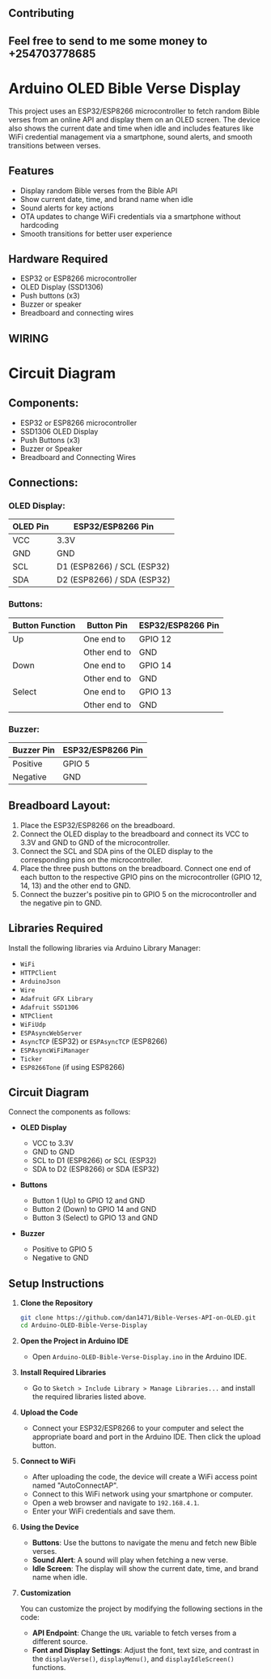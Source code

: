  

## Contributing

## Feel free to  send to me some money to +254703778685
# Arduino OLED Bible Verse Display

This project uses an ESP32/ESP8266 microcontroller to fetch random Bible verses from an online API and display them on an OLED screen. The device also shows the current date and time when idle and includes features like WiFi credential management via a smartphone, sound alerts, and smooth transitions between verses.

## Features

- Display random Bible verses from the Bible API
- Show current date, time, and brand name when idle
- Sound alerts for key actions
- OTA updates to change WiFi credentials via a smartphone without hardcoding
- Smooth transitions for better user experience

## Hardware Required

- ESP32 or ESP8266 microcontroller
- OLED Display (SSD1306)
- Push buttons (x3)
- Buzzer or speaker
- Breadboard and connecting wires
## WIRING
# Circuit Diagram

## Components:
- ESP32 or ESP8266 microcontroller
- SSD1306 OLED Display
- Push Buttons (x3)
- Buzzer or Speaker
- Breadboard and Connecting Wires

## Connections:

### OLED Display:
| OLED Pin | ESP32/ESP8266 Pin |
|----------|-------------------|
| VCC      | 3.3V              |
| GND      | GND               |
| SCL      | D1 (ESP8266) / SCL (ESP32) |
| SDA      | D2 (ESP8266) / SDA (ESP32) |

### Buttons:
| Button Function | Button Pin | ESP32/ESP8266 Pin |
|-----------------|------------|-------------------|
| Up              | One end to | GPIO 12           |
|                 | Other end to | GND            |
| Down            | One end to | GPIO 14           |
|                 | Other end to | GND            |
| Select          | One end to | GPIO 13           |
|                 | Other end to | GND            |

### Buzzer:
| Buzzer Pin      | ESP32/ESP8266 Pin |
|-----------------|-------------------|
| Positive        | GPIO 5            |
| Negative        | GND               |

## Breadboard Layout:
1. Place the ESP32/ESP8266 on the breadboard.
2. Connect the OLED display to the breadboard and connect its VCC to 3.3V and GND to GND of the microcontroller.
3. Connect the SCL and SDA pins of the OLED display to the corresponding pins on the microcontroller.
4. Place the three push buttons on the breadboard. Connect one end of each button to the respective GPIO pins on the microcontroller (GPIO 12, 14, 13) and the other end to GND.
5. Connect the buzzer's positive pin to GPIO 5 on the microcontroller and the negative pin to GND.


## Libraries Required

Install the following libraries via Arduino Library Manager:

- `WiFi`
- `HTTPClient`
- `ArduinoJson`
- `Wire`
- `Adafruit GFX Library`
- `Adafruit SSD1306`
- `NTPClient`
- `WiFiUdp`
- `ESPAsyncWebServer`
- `AsyncTCP` (ESP32) or `ESPAsyncTCP` (ESP8266)
- `ESPAsyncWiFiManager`
- `Ticker`
- `ESP8266Tone` (if using ESP8266)

## Circuit Diagram

Connect the components as follows:

- **OLED Display**
  - VCC to 3.3V
  - GND to GND
  - SCL to D1 (ESP8266) or SCL (ESP32)
  - SDA to D2 (ESP8266) or SDA (ESP32)

- **Buttons**
  - Button 1 (Up) to GPIO 12 and GND
  - Button 2 (Down) to GPIO 14 and GND
  - Button 3 (Select) to GPIO 13 and GND

- **Buzzer**
  - Positive to GPIO 5
  - Negative to GND

 ## Setup Instructions

1. **Clone the Repository**

    ```sh
    git clone https://github.com/dan1471/Bible-Verses-API-on-OLED.git
    cd Arduino-OLED-Bible-Verse-Display
    ```

2. **Open the Project in Arduino IDE**

    - Open `Arduino-OLED-Bible-Verse-Display.ino` in the Arduino IDE.

3. **Install Required Libraries**

    - Go to `Sketch > Include Library > Manage Libraries...` and install the required libraries listed above.

4. **Upload the Code**

    - Connect your ESP32/ESP8266 to your computer and select the appropriate board and port in the Arduino IDE. Then click the upload button.

5. **Connect to WiFi**

    - After uploading the code, the device will create a WiFi access point named "AutoConnectAP".
    - Connect to this WiFi network using your smartphone or computer.
    - Open a web browser and navigate to `192.168.4.1`.
    - Enter your WiFi credentials and save them.

6. **Using the Device**

    - **Buttons**: Use the buttons to navigate the menu and fetch new Bible verses.
    - **Sound Alert**: A sound will play when fetching a new verse.
    - **Idle Screen**: The display will show the current date, time, and brand name when idle.

7. **Customization**

    You can customize the project by modifying the following sections in the code:

    - **API Endpoint**: Change the `URL` variable to fetch verses from a different source.
    - **Font and Display Settings**: Adjust the font, text size, and contrast in the `displayVerse()`, `displayMenu()`, and `displayIdleScreen()` functions.
